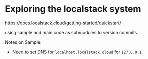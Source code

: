 # Exploring the localstack system

https://docs.localstack.cloud/getting-started/quickstart/

using sample and main code as submodules to version commits


Notes on Sample:

* Need to set DNS for `localhost.localstack.cloud` for `127.0.0.1`.


